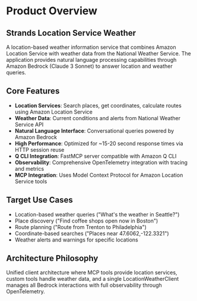 # Product Overview

## Strands Location Service Weather

A location-based weather information service that combines Amazon Location Service with weather data from the National Weather Service. The application provides natural language processing capabilities through Amazon Bedrock (Claude 3 Sonnet) to answer location and weather queries.

## Core Features

- **Location Services**: Search places, get coordinates, calculate routes using Amazon Location Service
- **Weather Data**: Current conditions and alerts from National Weather Service API
- **Natural Language Interface**: Conversational queries powered by Amazon Bedrock
- **High Performance**: Optimized for ~15-20 second response times via HTTP session reuse
- **Q CLI Integration**: FastMCP server compatible with Amazon Q CLI
- **Observability**: Comprehensive OpenTelemetry integration with tracing and metrics
- **MCP Integration**: Uses Model Context Protocol for Amazon Location Service tools

## Target Use Cases

- Location-based weather queries ("What's the weather in Seattle?")
- Place discovery ("Find coffee shops open now in Boston")
- Route planning ("Route from Trenton to Philadelphia")
- Coordinate-based searches ("Places near 47.6062,-122.3321")
- Weather alerts and warnings for specific locations

## Architecture Philosophy

Unified client architecture where MCP tools provide location services, custom tools handle weather data, and a single LocationWeatherClient manages all Bedrock interactions with full observability through OpenTelemetry.